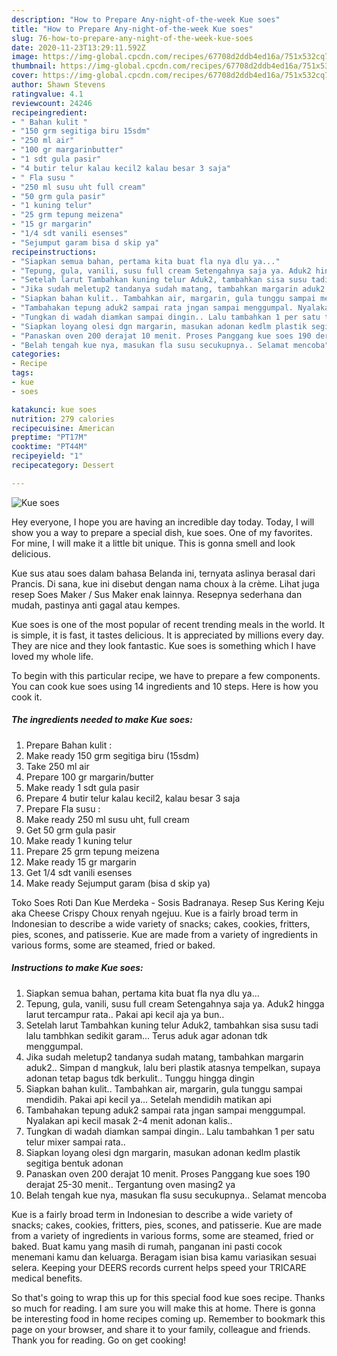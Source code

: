 ```yaml
---
description: "How to Prepare Any-night-of-the-week Kue soes"
title: "How to Prepare Any-night-of-the-week Kue soes"
slug: 76-how-to-prepare-any-night-of-the-week-kue-soes
date: 2020-11-23T13:29:11.592Z
image: https://img-global.cpcdn.com/recipes/67708d2ddb4ed16a/751x532cq70/kue-soes-foto-resep-utama.jpg
thumbnail: https://img-global.cpcdn.com/recipes/67708d2ddb4ed16a/751x532cq70/kue-soes-foto-resep-utama.jpg
cover: https://img-global.cpcdn.com/recipes/67708d2ddb4ed16a/751x532cq70/kue-soes-foto-resep-utama.jpg
author: Shawn Stevens
ratingvalue: 4.1
reviewcount: 24246
recipeingredient:
- " Bahan kulit "
- "150 grm segitiga biru 15sdm"
- "250 ml air"
- "100 gr margarinbutter"
- "1 sdt gula pasir"
- "4 butir telur kalau kecil2 kalau besar 3 saja"
- " Fla susu "
- "250 ml susu uht full cream"
- "50 grm gula pasir"
- "1 kuning telur"
- "25 grm tepung meizena"
- "15 gr margarin"
- "1/4 sdt vanili esenses"
- "Sejumput garam bisa d skip ya"
recipeinstructions:
- "Siapkan semua bahan, pertama kita buat fla nya dlu ya..."
- "Tepung, gula, vanili, susu full cream Setengahnya saja ya. Aduk2 hingga larut tercampur rata.. Pakai api kecil aja ya bun.."
- "Setelah larut Tambahkan kuning telur Aduk2, tambahkan sisa susu tadi lalu tambhkan sedikit garam... Terus aduk agar adonan tdk menggumpal."
- "Jika sudah meletup2 tandanya sudah matang, tambahkan margarin aduk2.. Simpan d mangkuk, lalu beri plastik atasnya tempelkan, supaya adonan tetap bagus tdk berkulit.. Tunggu hingga dingin"
- "Siapkan bahan kulit.. Tambahkan air, margarin, gula tunggu sampai mendidih. Pakai api kecil ya... Setelah mendidih matikan api"
- "Tambahakan tepung aduk2 sampai rata jngan sampai menggumpal. Nyalakan api kecil masak 2-4 menit adonan kalis.."
- "Tungkan di wadah diamkan sampai dingin.. Lalu tambahkan 1 per satu telur mixer sampai rata.."
- "Siapkan loyang olesi dgn margarin, masukan adonan kedlm plastik segitiga bentuk adonan"
- "Panaskan oven 200 derajat 10 menit. Proses Panggang kue soes 190 derajat 25-30 menit.. Tergantung oven masing2 ya"
- "Belah tengah kue nya, masukan fla susu secukupnya.. Selamat mencoba"
categories:
- Recipe
tags:
- kue
- soes

katakunci: kue soes 
nutrition: 279 calories
recipecuisine: American
preptime: "PT17M"
cooktime: "PT44M"
recipeyield: "1"
recipecategory: Dessert

---
```



![Kue soes](https://img-global.cpcdn.com/recipes/67708d2ddb4ed16a/751x532cq70/kue-soes-foto-resep-utama.jpg)

Hey everyone, I hope you are having an incredible day today. Today, I will show you a way to prepare a special dish, kue soes. One of my favorites. For mine, I will make it a little bit unique. This is gonna smell and look delicious.

Kue sus atau soes dalam bahasa Belanda ini, ternyata aslinya berasal dari Prancis. Di sana, kue ini disebut dengan nama choux à la crème. Lihat juga resep Soes Maker / Sus Maker enak lainnya. Resepnya sederhana dan mudah, pastinya anti gagal atau kempes.

Kue soes is one of the most popular of recent trending meals in the world. It is simple, it is fast, it tastes delicious. It is appreciated by millions every day. They are nice and they look fantastic. Kue soes is something which I have loved my whole life.


To begin with this particular recipe, we have to prepare a few components. You can cook kue soes using 14 ingredients and 10 steps. Here is how you cook it.

<!--inarticleads1-->

##### The ingredients needed to make Kue soes:

1. Prepare  Bahan kulit :
1. Make ready 150 grm segitiga biru (15sdm)
1. Take 250 ml air
1. Prepare 100 gr margarin/butter
1. Make ready 1 sdt gula pasir
1. Prepare 4 butir telur kalau kecil2, kalau besar 3 saja
1. Prepare  Fla susu :
1. Make ready 250 ml susu uht, full cream
1. Get 50 grm gula pasir
1. Make ready 1 kuning telur
1. Prepare 25 grm tepung meizena
1. Make ready 15 gr margarin
1. Get 1/4 sdt vanili esenses
1. Make ready Sejumput garam (bisa d skip ya)


Toko Soes Roti Dan Kue Merdeka - Sosis Badranaya. Resep Sus Kering Keju aka Cheese Crispy Choux renyah ngejuu. Kue is a fairly broad term in Indonesian to describe a wide variety of snacks; cakes, cookies, fritters, pies, scones, and patisserie. Kue are made from a variety of ingredients in various forms, some are steamed, fried or baked. 

<!--inarticleads2-->

##### Instructions to make Kue soes:

1. Siapkan semua bahan, pertama kita buat fla nya dlu ya...
1. Tepung, gula, vanili, susu full cream Setengahnya saja ya. Aduk2 hingga larut tercampur rata.. Pakai api kecil aja ya bun..
1. Setelah larut Tambahkan kuning telur Aduk2, tambahkan sisa susu tadi lalu tambhkan sedikit garam... Terus aduk agar adonan tdk menggumpal.
1. Jika sudah meletup2 tandanya sudah matang, tambahkan margarin aduk2.. Simpan d mangkuk, lalu beri plastik atasnya tempelkan, supaya adonan tetap bagus tdk berkulit.. Tunggu hingga dingin
1. Siapkan bahan kulit.. Tambahkan air, margarin, gula tunggu sampai mendidih. Pakai api kecil ya... Setelah mendidih matikan api
1. Tambahakan tepung aduk2 sampai rata jngan sampai menggumpal. Nyalakan api kecil masak 2-4 menit adonan kalis..
1. Tungkan di wadah diamkan sampai dingin.. Lalu tambahkan 1 per satu telur mixer sampai rata..
1. Siapkan loyang olesi dgn margarin, masukan adonan kedlm plastik segitiga bentuk adonan
1. Panaskan oven 200 derajat 10 menit. Proses Panggang kue soes 190 derajat 25-30 menit.. Tergantung oven masing2 ya
1. Belah tengah kue nya, masukan fla susu secukupnya.. Selamat mencoba


Kue is a fairly broad term in Indonesian to describe a wide variety of snacks; cakes, cookies, fritters, pies, scones, and patisserie. Kue are made from a variety of ingredients in various forms, some are steamed, fried or baked. Buat kamu yang masih di rumah, panganan ini pasti cocok menemani kamu dan keluarga. Beragam isian bisa kamu variasikan sesuai selera. Keeping your DEERS records current helps speed your TRICARE medical benefits. 

So that's going to wrap this up for this special food kue soes recipe. Thanks so much for reading. I am sure you will make this at home. There is gonna be interesting food in home recipes coming up. Remember to bookmark this page on your browser, and share it to your family, colleague and friends. Thank you for reading. Go on get cooking!
